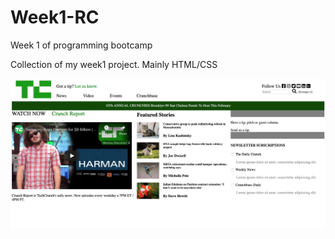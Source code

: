 # Week1-RC
Week 1 of programming bootcamp

Collection of my week1 project.
Mainly HTML/CSS

![alt tag](TC.jpg)
